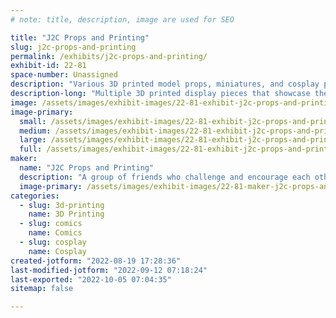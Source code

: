 ```yaml
---
# note: title, description, image are used for SEO

title: "J2C Props and Printing"
slug: j2c-props-and-printing
permalink: /exhibits/j2c-props-and-printing/
exhibit-id: 22-81
space-number: Unassigned
description: "Various 3D printed model props, miniatures, and cosplay pieces."
description-long: "Multiple 3D printed display pieces that showcase the groups expertise in printing, painting, and lighting. The pieces demonstrate various techniques from electronics and lighting, to airbrushing and glow paint. All of the props and miniatures are 3D printed using ABS, PLA, and Resin in a variety of scales from 1/6th to life size."
image: /assets/images/exhibit-images/22-81-exhibit-j2c-props-and-printing-43-apppicture-231-large.png
image-primary: 
  small: /assets/images/exhibit-images/22-81-exhibit-j2c-props-and-printing-43-apppicture-231-small.png
  medium: /assets/images/exhibit-images/22-81-exhibit-j2c-props-and-printing-43-apppicture-231-medium.png
  large: /assets/images/exhibit-images/22-81-exhibit-j2c-props-and-printing-43-apppicture-231-large.png
  full: /assets/images/exhibit-images/22-81-exhibit-j2c-props-and-printing-43-apppicture-231-full.png
maker: 
  name: "J2C Props and Printing"
  description: "A group of friends who challenge and encourage each other to learn and improve the quality of their 3D prop printing, cosplay, model making, and painting."
  image-primary: /assets/images/exhibit-images/22-81-maker-j2c-props-and-printing-apppicture-medium.png
categories: 
  - slug: 3d-printing
    name: 3D Printing
  - slug: comics
    name: Comics
  - slug: cosplay
    name: Cosplay
created-jotform: "2022-08-19 17:28:36"
last-modified-jotform: "2022-09-12 07:18:24"
last-exported: "2022-10-05 07:04:35"
sitemap: false

---
```

